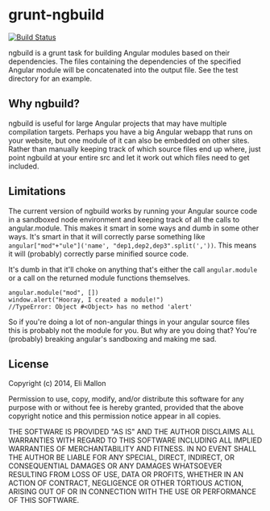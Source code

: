 grunt-ngbuild
=============

[![Build Status](https://travis-ci.org/iameli/grunt-ngbuild.png?branch=master)](https://travis-ci.org/iameli/grunt-ngbuild)

ngbuild is a grunt task for building Angular modules based on their dependencies. The files containing the dependencies of the specified Angular module will be concatenated into the output file. See the test directory for an example.

Why ngbuild?
------------

ngbuild is useful for large Angular projects that may have multiple compilation targets. Perhaps you have a big Angular webapp that runs on your website, but one module of it can also be embedded on other sites. Rather than manually keeping track of which source files end up where, just point ngbuild at your entire src and let it work out which files need to get included.


Limitations
-----------

The current version of ngbuild works by running your Angular source code in a sandboxed node environment and keeping track of all the calls to angular.module. This makes it smart in some ways and dumb in some other ways. It's smart in that it will correctly parse something like `angular["mod"+"ule"]('name', "dep1,dep2,dep3".split(','))`. This means it will (probably) correctly parse minified source code.

It's dumb in that it'll choke on anything that's either the call `angular.module` or a call on the returned module functions themselves. 

    angular.module("mod", [])
    window.alert("Hooray, I created a module!") 
    //TypeError: Object #<Object> has no method 'alert'

So if you're doing a lot of non-angular things in your angular source files this is probably not the module for you. But why are you doing that? You're (probably) breaking angular's sandboxing and making me sad. 

License
-------

Copyright (c) 2014, Eli Mallon

Permission to use, copy, modify, and/or distribute this software for any purpose with or without fee is hereby granted, provided that the above copyright notice and this permission notice appear in all copies.

THE SOFTWARE IS PROVIDED "AS IS" AND THE AUTHOR DISCLAIMS ALL WARRANTIES WITH REGARD TO THIS SOFTWARE INCLUDING ALL IMPLIED WARRANTIES OF MERCHANTABILITY AND FITNESS. IN NO EVENT SHALL THE AUTHOR BE LIABLE FOR ANY SPECIAL, DIRECT, INDIRECT, OR CONSEQUENTIAL DAMAGES OR ANY DAMAGES WHATSOEVER RESULTING FROM LOSS OF USE, DATA OR PROFITS, WHETHER IN AN ACTION OF CONTRACT, NEGLIGENCE OR OTHER TORTIOUS ACTION, ARISING OUT OF OR IN CONNECTION WITH THE USE OR PERFORMANCE OF THIS SOFTWARE.